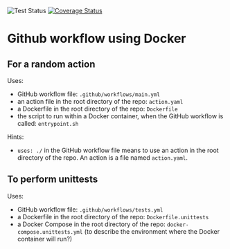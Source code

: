 ![Test Status](https://github.com/ElodieFZ/tests_docker/workflows/tests/badge.svg)
[![Coverage Status](https://coveralls.io/repos/github/ElodieFZ/tests_docker/badge.svg?branch=master)](https://coveralls.io/github/ElodieFZ/tests_docker?branch=master)

# Github workflow using Docker 

## For a random action

Uses:
- GitHub workflow file: `.github/workflows/main.yml`
- an action file in the root directory of the repo: `action.yaml`
- a Dockerfile in the root directory of the repo: `Dockerfile`
- the script to run within a Docker container, when the GitHub workflow is called: `entrypoint.sh`

Hints:
 - `uses: ./` in the GitHub workflow file means to use an action in the root directory of the repo. An action is a file named `action.yaml`.
 
## To perform unittests

Uses:
- GitHub workflow file: `.github/workflows/tests.yml`
- a Dockerfile in the root directory of the repo: `Dockerfile.unittests`
- a Docker Compose in the root directory of the repo: `docker-compose.unittests.yml`
  (to describe the environment where the Docker container will run?)
